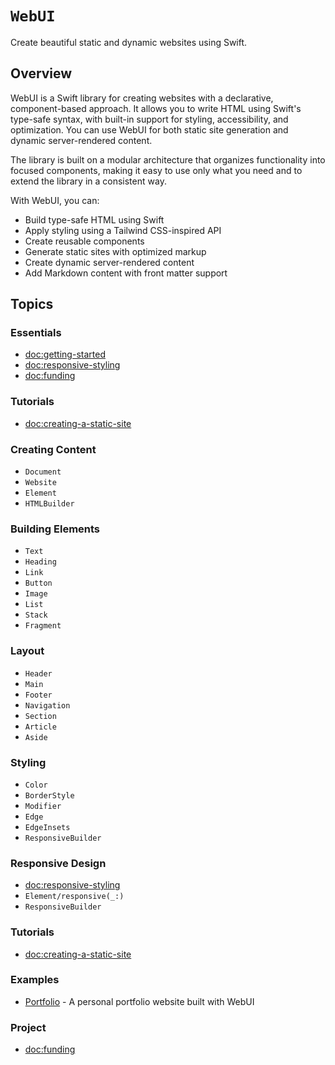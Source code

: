 # ``WebUI``

Create beautiful static and dynamic websites using Swift.

## Overview

WebUI is a Swift library for creating websites with a declarative, component-based approach. It allows you to write HTML using Swift's type-safe syntax, with built-in support for styling, accessibility, and optimization. You can use WebUI for both static site generation and dynamic server-rendered content.

The library is built on a modular architecture that organizes functionality into focused components, making it easy to use only what you need and to extend the library in a consistent way.

With WebUI, you can:
- Build type-safe HTML using Swift
- Apply styling using a Tailwind CSS-inspired API
- Create reusable components
- Generate static sites with optimized markup
- Create dynamic server-rendered content
- Add Markdown content with front matter support

## Topics

### Essentials

- <doc:getting-started>
- <doc:responsive-styling>
- <doc:funding>

### Tutorials

- <doc:creating-a-static-site>

### Creating Content

- ``Document``
- ``Website``
- ``Element``
- ``HTMLBuilder``

### Building Elements

- ``Text``
- ``Heading``
- ``Link``
- ``Button``
- ``Image``
- ``List``
- ``Stack``
- ``Fragment``

### Layout

- ``Header``
- ``Main``
- ``Footer``
- ``Navigation``
- ``Section``
- ``Article``
- ``Aside``

### Styling

- ``Color``
- ``BorderStyle``
- ``Modifier``
- ``Edge``
- ``EdgeInsets``
- ``ResponsiveBuilder``

### Responsive Design

- <doc:responsive-styling>
- ``Element/responsive(_:)``
- ``ResponsiveBuilder``

### Tutorials

- <doc:creating-a-static-site>

### Examples

- [Portfolio](https://github.com/maclong9/portfolio) - A personal portfolio website built with WebUI

### Project

- <doc:funding>
